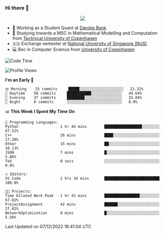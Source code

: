 ### Hi there 👋

<p align="center">
  <img src="https://media4.giphy.com/media/3ohzdKy5Z8TChSDuiA/giphy.gif?cid=ecf05e47r69cojk56gup9q8mep9liy48s94dn2uxsfh6fv39&rid=giphy.gif&ct=g" />
</p>

* 🏦 Working as a Student Quant at [Danske Bank](https://danskebank.dk)
* 🧮 Studying towards a MSC in Mathematical Modelling and Computation from [Technical University of Copenhagen](https://www.dtu.dk)
* 🇸🇬 Exchange semester at [National University of Singapore (NUS)](https://www.nus.edu.sg)
* 💻 Bsc in Computer Science from [University of Copenhagen](https://www.ku.dk/english/)


<!--START_SECTION:waka-->
![Code Time](http://img.shields.io/badge/Code%20Time-49%20hrs%2023%20mins-blue)

![Profile Views](http://img.shields.io/badge/Profile%20Views-0-blue)

**I'm an Early 🐤** 

```text
🌞 Morning    25 commits     █████░░░░░░░░░░░░░░░░░░░░   22.32% 
🌆 Daytime    50 commits     ███████████░░░░░░░░░░░░░░   44.64% 
🌃 Evening    37 commits     ████████░░░░░░░░░░░░░░░░░   33.04% 
🌙 Night      0 commits      ░░░░░░░░░░░░░░░░░░░░░░░░░   0.0%

```


📊 **This Week I Spent My Time On** 

```text
💬 Programming Languages: 
Python                   1 hr 44 mins        █████████████████░░░░░░░░   67.52% 
C++                      26 mins             ████░░░░░░░░░░░░░░░░░░░░░   17.28% 
Other                    15 mins             ██░░░░░░░░░░░░░░░░░░░░░░░   10.13% 
JSON                     7 mins              █░░░░░░░░░░░░░░░░░░░░░░░░   5.06% 
TeX                      0 secs              ░░░░░░░░░░░░░░░░░░░░░░░░░   0.0%

🔥 Editors: 
VS Code                  2 hrs 34 mins       █████████████████████████   100.0%

🐱‍💻 Projects: 
Time Dilated Work Peak   1 hr 43 mins        ████████████████░░░░░░░░░   67.02% 
ProjectAssignment        42 mins             ██████░░░░░░░░░░░░░░░░░░░   27.42% 
NetworkOptimization      8 mins              █░░░░░░░░░░░░░░░░░░░░░░░░   5.56%

```


 Last Updated on 07/12/2022 18:41:04 UTC
<!--END_SECTION:waka-->

